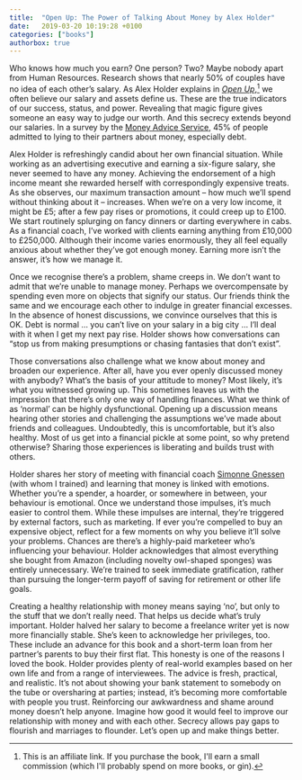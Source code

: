 ```yaml
---
title:  "Open Up: The Power of Talking About Money by Alex Holder"
date:   2019-03-20 10:19:28 +0100
categories: ["books"]
authorbox: true
---
```


Who knows how much you earn? One person? Two? Maybe nobody apart from Human Resources. Research shows that nearly 50% of couples have no idea of each other’s salary. As Alex Holder explains in [_Open Up_](https://amzn.to/31J4B3I),[^1] we often believe our salary and assets define us. These are the true indicators of our success, status, and power. Revealing that magic figure gives someone an easy way to judge our worth. And this secrecy extends beyond our salaries. In a survey by the [Money Advice Service](https://www.moneyadviceservice.org.uk/en), 45% of people admitted to lying to their partners about money, especially debt.

Alex Holder is refreshingly candid about her own financial situation. While working as an advertising executive and earning a six-figure salary, she never seemed to have any money. Achieving the endorsement of a high income meant she rewarded herself with correspondingly expensive treats. As she observes, our maximum transaction amount – how much we’ll spend without thinking about it – increases. When we’re on a very low income, it might be £5; after a few pay rises or promotions, it could creep up to £100.  We start routinely splurging on fancy dinners or darting everywhere in cabs. As a financial coach, I’ve worked with clients earning anything from £10,000 to £250,000. Although their income varies enormously, they all feel equally anxious about whether they’ve got enough money. Earning more isn’t the answer, it’s how we manage it.

Once we recognise there’s a problem, shame creeps in. We don’t want to admit that we’re unable to manage money. Perhaps we overcompensate by spending even more on objects that signify our status. Our friends think the same and we encourage each other to indulge in greater financial excesses. In the absence of honest discussions, we convince ourselves that this is OK. Debt is normal … you can’t live on your salary in a big city … I’ll deal with it when I get my next pay rise. Holder shows how conversations can “stop us from making presumptions or chasing fantasies that don’t exist”.

Those conversations also challenge what we know about money and broaden our experience. After all, have you ever openly discussed money with anybody? What’s the basis of your attitude to money? Most likely, it’s what you witnessed growing up. This sometimes leaves us with the impression that there’s only one way of handling finances. What we think of as ‘normal’ can be highly dysfunctional. Opening up a discussion means hearing other stories and challenging the assumptions we’ve made about friends and colleagues. Undoubtedly, this is uncomfortable, but it’s also healthy. Most of us get into a financial pickle at some point, so why pretend otherwise? Sharing those experiences is liberating and builds trust with others.

Holder shares her story of meeting with financial coach [Simonne Gnessen](https://www.wisemonkey.co.uk) (with whom I trained) and learning that money is linked with emotions. Whether you’re a spender, a hoarder, or somewhere in between, your behaviour is emotional. Once we understand those impulses, it’s much easier to control them. While these impulses are internal, they’re triggered by external factors, such as marketing. If ever you’re compelled to buy an expensive object, reflect for a few moments on why you believe it’ll solve your problems. Chances are there’s a highly-paid marketeer who’s influencing your behaviour. Holder acknowledges that almost everything she bought from Amazon (including novelty owl-shaped sponges) was entirely unnecessary. We’re trained to seek immediate gratification, rather than pursuing the longer-term payoff of saving for retirement or other life goals.

Creating a healthy relationship with money means saying ‘no’, but only to the stuff that we don’t really need. That helps us decide what’s truly important. Holder halved her salary to become a freelance writer yet is now more financially stable. She’s keen to acknowledge her privileges, too. These include an advance for this book and a short-term loan from her partner’s parents to buy their first flat. This honesty is one of the reasons I loved the book. Holder provides plenty of real-world examples based on her own life and from a range of interviewees. The advice is fresh, practical, and realistic. It’s not about showing your bank statement to somebody on the tube or oversharing at parties; instead, it’s becoming more comfortable with people you trust. Reinforcing our awkwardness and shame around money doesn’t help anyone. Imagine how good it would feel to improve our relationship with money and with each other. Secrecy allows pay gaps to flourish and marriages to flounder. Let’s open up and make things better.

[^1]: This is an affiliate link. If you purchase the book, I'll earn a small commission (which I'll probably spend on more books, or gin).